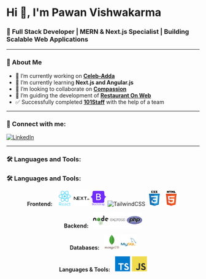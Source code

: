 <h1>Hi 👋, I'm Pawan Vishwakarma</h1>
<h3>🌟 Full Stack Developer | MERN & Next.js Specialist | Building Scalable Web Applications</h3>

---

### 🚀 About Me
- 🔭 I’m currently working on **[Celeb-Adda](https://celebadda.com/)**
- 🌱 I’m currently learning **Next.js and Angular.js**
- 👯 I’m looking to collaborate on **[Compassion](https://cukwebsite.co.uk/)**
- 🤝 I’m guiding the development of **[Restaurant On Web](https://restaurantonweb.mydevsystems.com/)**
- ✅ Successfully completed **[101Staff](https://101staff.co.uk/)** with the help of a team

---

### 💼 Connect with me:
<p align="left">
  <a href="https://www.linkedin.com/in/pawan-vishwakarma-591659234/" target="blank">
    <img src="https://img.shields.io/badge/LinkedIn-0A66C2?style=for-the-badge&logo=linkedin&logoColor=white" alt="LinkedIn" />
  </a>
</p>

---

### 🛠️ Languages and Tools:
<h3 align="left">🛠️ Languages and Tools:</h3>
<p align="center">
  <strong>Frontend:</strong> &nbsp;
  <img src="https://raw.githubusercontent.com/devicons/devicon/master/icons/react/react-original-wordmark.svg" alt="React" width="40" height="40"/>
  <img src="https://raw.githubusercontent.com/devicons/devicon/master/icons/nextjs/nextjs-original-wordmark.svg" alt="Next.js" width="40" height="40"/>
  <img src="https://raw.githubusercontent.com/devicons/devicon/master/icons/bootstrap/bootstrap-plain-wordmark.svg" alt="Bootstrap" width="40" height="40"/>
  <img src="https://www.vectorlogo.zone/logos/tailwindcss/tailwindcss-icon.svg" alt="TailwindCSS" width="40" height="40"/>
  <img src="https://raw.githubusercontent.com/devicons/devicon/master/icons/css3/css3-original-wordmark.svg" alt="CSS3" width="40" height="40"/>
  <img src="https://raw.githubusercontent.com/devicons/devicon/master/icons/html5/html5-original-wordmark.svg" alt="HTML5" width="40" height="40"/>
</p>

<p align="center">
  <strong>Backend:</strong> &nbsp;
  <img src="https://raw.githubusercontent.com/devicons/devicon/master/icons/nodejs/nodejs-original-wordmark.svg" alt="Node.js" width="40" height="40"/>
  <img src="https://raw.githubusercontent.com/devicons/devicon/master/icons/express/express-original-wordmark.svg" alt="Express" width="40" height="40"/>
  <img src="https://raw.githubusercontent.com/devicons/devicon/master/icons/php/php-original.svg" alt="PHP" width="40" height="40"/>
</p>

<p align="center">
  <strong>Databases:</strong> &nbsp;
  <img src="https://raw.githubusercontent.com/devicons/devicon/master/icons/mongodb/mongodb-original-wordmark.svg" alt="MongoDB" width="40" height="40"/>
  <img src="https://raw.githubusercontent.com/devicons/devicon/master/icons/mysql/mysql-original-wordmark.svg" alt="MySQL" width="40" height="40"/>
</p>

<p align="center">
  <strong>Languages & Tools:</strong> &nbsp;
  <img src="https://raw.githubusercontent.com/devicons/devicon/master/icons/typescript/typescript-original.svg" alt="TypeScript" width="40" height="40"/>
  <img src="https://raw.githubusercontent.com/devicons/devicon/master/icons/javascript/javascript-original.svg" alt="JavaScript" width="40" height="40"/>
</p>

